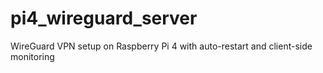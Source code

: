 # pi4_wireguard_server
WireGuard VPN setup on Raspberry Pi 4 with auto-restart and client-side monitoring
